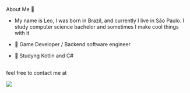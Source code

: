 ##
About Me 🤔

- My name is Leo, I was born in Brazil, and currently I live in São Paulo. I study computer science bachelor and sometimes I make cool things with it


- 🔭 Game Developer / Backend software engineer
- 🌱 Studyng Kotlin and C#



  
  ##
feel free to contact me at

  <a href = "mailto:guilhermeaika99@gmail.com"><img src="https://img.shields.io/badge/-Gmail-%23333?style=for-the-badge&logo=gmail&logoColor=white" target="_blank"></a>
  
  </br>
